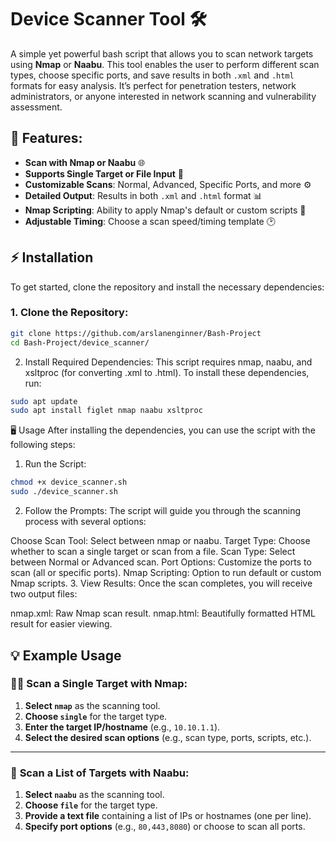 # Device Scanner Tool 🛠️

A simple yet powerful bash script that allows you to scan network targets using **Nmap** or **Naabu**. This tool enables the user to perform different scan types, choose specific ports, and save results in both `.xml` and `.html` formats for easy analysis. It’s perfect for penetration testers, network administrators, or anyone interested in network scanning and vulnerability assessment.

## 🚀 Features:
- **Scan with Nmap or Naabu** 🌐
- **Supports Single Target or File Input** 📄
- **Customizable Scans**: Normal, Advanced, Specific Ports, and more ⚙️
- **Detailed Output**: Results in both `.xml` and `.html` format 📊
- **Nmap Scripting**: Ability to apply Nmap's default or custom scripts 📝
- **Adjustable Timing**: Choose a scan speed/timing template 🕑

## ⚡ Installation

To get started, clone the repository and install the necessary dependencies:

### 1. Clone the Repository:

```bash
git clone https://github.com/arslanenginner/Bash-Project
cd Bash-Project/device_scanner/
```
2. Install Required Dependencies:
This script requires nmap, naabu, and xsltproc (for converting .xml to .html). To install these dependencies, run:
```bash
sudo apt update
sudo apt install figlet nmap naabu xsltproc
```
🖥️ Usage
After installing the dependencies, you can use the script with the following steps:

1. Run the Script:
```bash
chmod +x device_scanner.sh
sudo ./device_scanner.sh
```
2. Follow the Prompts:
The script will guide you through the scanning process with several options:

Choose Scan Tool: Select between nmap or naabu.
Target Type: Choose whether to scan a single target or scan from a file.
Scan Type: Select between Normal or Advanced scan.
Port Options: Customize the ports to scan (all or specific ports).
Nmap Scripting: Option to run default or custom Nmap scripts.
3. View Results:
Once the scan completes, you will receive two output files:

nmap.xml: Raw Nmap scan result.
nmap.html: Beautifully formatted HTML result for easier viewing.

## 💡 Example Usage

### 🧑‍💻 **Scan a Single Target with Nmap:**

1. **Select `nmap`** as the scanning tool.
2. **Choose `single`** for the target type.
3. **Enter the target IP/hostname** (e.g., `10.10.1.1`).
4. **Select the desired scan options** (e.g., scan type, ports, scripts, etc.).

---

### 📄 **Scan a List of Targets with Naabu:**

1. **Select `naabu`** as the scanning tool.
2. **Choose `file`** for the target type.
3. **Provide a text file** containing a list of IPs or hostnames (one per line).
4. **Specify port options** (e.g., `80,443,8080`) or choose to scan all ports.

